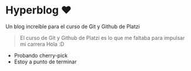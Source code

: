 # Hyperblog ❤️
Un blog increíble para el curso de Git y Github de Platzi
> El curso de Git y Github de Platzi es lo que me faltaba para impulsar mi carrera 
> Hola :D
* Probando cherry-pick
* Estoy a punto de terminar

